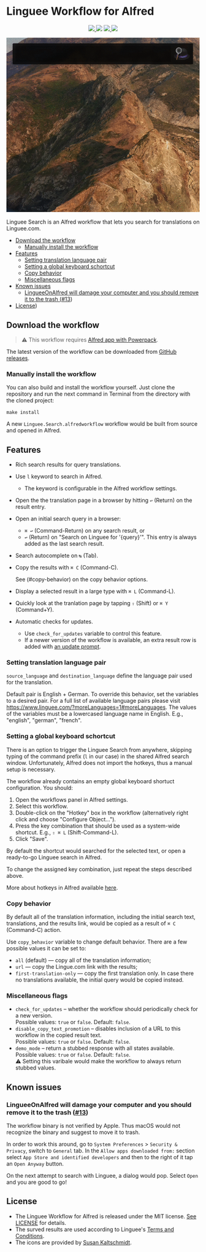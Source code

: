 # Linguee Workflow for Alfred

<p align="center">

<a href="https://www.alfredapp.com/">
  <img src="https://img.shields.io/badge/Alfred-4-blueviolet" />
</a>
<img src="https://img.shields.io/badge/macOS-10.15%20|%2011+-blue" />
<a href="https://github.com/sigito/Linguee-Workflow-for-Alfred/releases/latest">
  <img src="https://img.shields.io/github/v/release/sigito/Linguee-Workflow-for-Alfred?color=important" />
</a>
<a href="https://twitter.com/sigito_is_taken">
  <img src="https://img.shields.io/badge/Contact-%40sigito__is__taken-lightgrey" />
</a>

</p>

<p align="center"><img src="demo.gif" alt="Demo"/></p>

Linguee Search is an Alfred workflow that lets you search for translations on Linguee.com.

* [Download the workflow](#download-the-workflow)
  * [Manually install the workflow](#manually-install-the-workflow)
* [Features](#features)
  * [Setting translation language pair](#setting-translation-language-pair)
  * [Setting a global keyboard schortcut](#setting-a-global-keyboard-schortcut)
  * [Copy behavior](#copy-behavior)
  * [Miscellaneous flags](#miscellaneous-flags)
* [Known issues](#known-issues)
  * [LingueeOnAlfred will damage your computer and you should remove it to the trash (<a href="https://github\.com/sigito/Linguee\-Workflow\-for\-Alfred/issues/13">\#13</a>)](#lingueeonalfred-will-damage-your-computer-and-you-should-remove-it-to-the-trash-13)
* [License](#license))

## Download the workflow

> ⚠️ This workflow requires [Alfred app with Powerpack](https://www.alfredapp.com/powerpack/).

The latest version of the workflow can be downloaded from [GitHub releases](https://github.com/sigito/Linguee-Workflow-for-Alfred/releases/latest).

### Manually install the workflow

You can also build and install the workflow yourself. Just clone the repository and run the next command in Terminal from the directory with the cloned project:

```shell
make install
```

A new `Linguee.Search.alfredworkflow` workflow would be built from source and opened in Alfred.

## Features

* Rich search results for query translations.
* Use `l` keyword to search in Alfred.
  * The keyword is configurable in the Alfred workflow settings.
* Open the the translation page in a browser by hitting `↩` (Return) on the result entry.
* Open an initial search query in a browser:
  * `⌘ ↩` (Command-Return) on any search result, or
  * `↩` (Return) on "Search on Linguee for '{query}'". This entry is always added as the last search result.
* Search autocomplete on `↹` (Tab).
* Copy the results with `⌘ C` (Command-C).

   See (#copy-behavior) on the copy behavior options.

* Display a selected result in a large type with `⌘ L` (Command-L).
* Quickly look at the tranlation page by tapping `⇧` (Shift) or `⌘ Y` (Command+Y).
* Automatic checks for updates.
  * Use `check_for_updates` variable to control this feature.
  * If a newer version of the workflow is available, an extra result row is added with [an update prompt](periodic_checks_for_updates.png).

### Setting translation language pair

`source_language` and `destination_language` define the language pair used for the translation.

Default pair is English + German. To override this behavior, set the variables to a desired pair. For a full list of available language pairs please visit <https://www.linguee.com/?moreLanguages=1#moreLanguages>. The values of the variables must be a lowercased language name in English. E.g., "english", "german", "french".

### Setting a global keyboard schortcut

There is an option to trigger the Linguee Search from anywhere, skipping typing of the command prefix (`l` in our case) in the shared Alfred search window. Unfortunately, Alfred does not import the hotkeys, thus a manual setup is necessary.

The workflow already contains an empty global keyboard shortuct configuration. You should:

1. Open the workflows panel in Alfred settings.
1. Select this workflow.
1. Double-click on the "Hotkey" box in the workflow (alternatively right click and choose "Configure Object...").
1. Press the key combination that should be used as a system-wide shortcut. E.g., `⇧ ⌘ L` (Shift-Command-L).
1. Click "Save".

By default the shortcut would searched for the selected text, or open a ready-to-go Linguee search in Alfred.

To change the assigned key combination, just repeat the steps described above.

More about hotkeys in Alfred available [here](https://www.alfredapp.com/help/workflows/triggers/hotkey/).

### Copy behavior

By default all of the translation information, including the initial search text, translations, and the results link, would be copied as a result of `⌘ C` (Command-C) action.

Use `copy_behavior` variable to change default behavior. There are a few possible values it can be set to:

* `all` (default) — copy all of the translation information;
* `url` — copy the Lingue.com link with the results;
* `first-translation-only` — copy the first translation only. In case there no translations available, the initial query would be copied instead.

### Miscellaneous flags

* `check_for_updates` – whether the workflow should periodically check for a new version.  
  Possible values: `true` or `false`. Default: `false`.
* `disable_copy_text_promotion` – disables inclusion of a URL to this workflow in the copied result text.  
  Possible values: `true` or `false`. Default: `false`.
* `demo_mode` – return a stubbed response with all states available.  
  Possible values: `true` or `false`. Default: `false`.  
  ⚠️  Setting this varibale would make the workflow to always return stubbed values.

## Known issues

### LingueeOnAlfred will damage your computer and you should remove it to the trash ([#13](https://github.com/sigito/Linguee-Workflow-for-Alfred/issues/13))

The workflow binary is not verified by Apple. Thus macOS would not recognize the binary and suggest to move it to trash.

In order to work this around, go to `System Preferences` > `Security & Privacy`, switch to `General` tab. In the `Allow apps downloaded from:` section select `App Store and identified developers` and then to the right of it tap an `Open Anyway` button.

On the next attempt to search with Linguee, a dialog would pop. Select `Open` and you are good to go!

## License

* The Linguee Workflow for Alfred is released under the MIT license. [See LICENSE](LICENSE) for details.
* The surved results are used according to Linguee's [Terms and Conditions](https://www.linguee.com/english-german/page/termsAndConditions.php).
* The icons are provided by [Susan Kaltschmidt](http://www.susan-kaltschmidt.com/).
